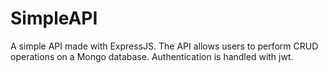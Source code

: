 # SimpleAPI
A simple API made with ExpressJS. The API allows users to perform CRUD operations on a Mongo database.
Authentication is handled with jwt.
